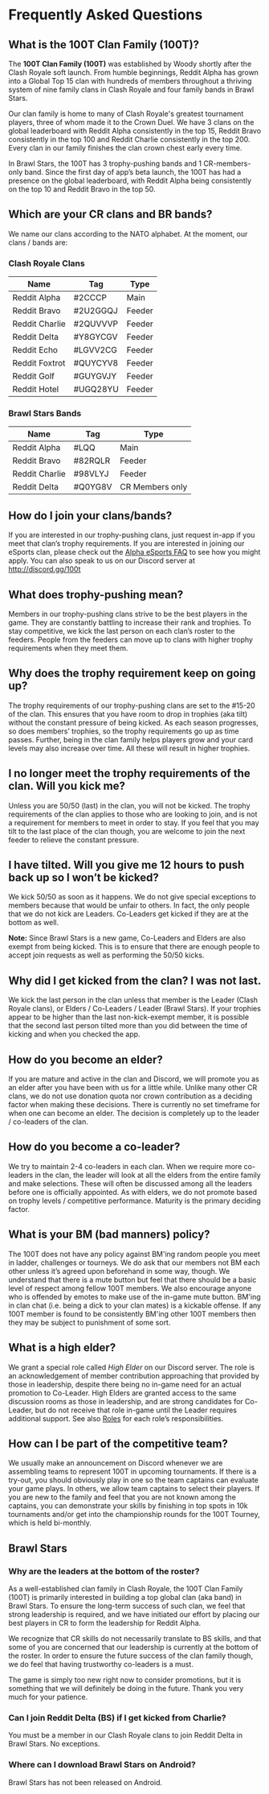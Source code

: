 # Frequently Asked Questions

## What is the 100T Clan Family (100T)?

The **100T Clan Family (100T)** was established by Woody shortly after the Clash Royale soft launch. From humble beginnings, Reddit Alpha has grown into a Global Top 15 clan with hundreds of members throughout a thriving system of nine family clans in Clash Royale and four family bands in Brawl Stars.

Our clan family is home to many of Clash Royale's greatest tournament players, three of whom made it to the Crown Duel. We have 3 clans on the global leaderboard with Reddit Alpha consistently in the top 15, Reddit Bravo consistently in the top 100 and Reddit Charlie consistently in the top 200. Every clan in our family finishes the clan crown chest early every time.

In Brawl Stars, the 100T has 3 trophy-pushing bands and 1 CR-members-only band. Since the first day of app’s beta launch, the 100T has had a presence on the global leaderboard, with Reddit Alpha being consistently on the top 10 and Reddit Bravo in the top 50.

## Which are your CR clans and BR bands?

We name our clans according to the NATO alphabet. At the moment, our clans / bands are:

### Clash Royale Clans

Name | Tag | Type
--- | --- | ---
Reddit Alpha  |\#2CCCP  |Main          
Reddit Bravo  |\#2U2GGQJ|Feeder        
Reddit Charlie|\#2QUVVVP|Feeder        
Reddit Delta  |\#Y8GYCGV|Feeder        
Reddit Echo   |\#LGVV2CG|Feeder        
Reddit Foxtrot|\#QUYCYV8|Feeder        
Reddit Golf   |\#GUYGVJY|Feeder        
Reddit Hotel  |\#UGQ28YU|Feeder        

### Brawl Stars Bands

Name | Tag | Type
--- | --- | ---
Reddit Alpha  |\#LQQ   |Main           
Reddit Bravo  |\#82RQLR|Feeder         
Reddit Charlie|\#98VLYJ|Feeder         
Reddit Delta  |\#Q0YG8V|CR Members only

## How do I join your clans/bands?

If you are interested in our trophy-pushing clans, just request in-app if you meet that clan’s trophy requirements. If you are interested in joining our eSports clan, please check out the
[Alpha eSports FAQ](racf/esports-faq.md) to see how you might apply. You can also speak to us on our Discord server at http://discord.gg/100t

## What does trophy-pushing mean?

Members in our trophy-pushing clans strive to be the best players in the game. They are constantly battling to increase their rank and trophies. To stay competitive, we kick the last person on each clan’s roster to the feeders. People from the feeders can move up to clans with higher trophy requirements when they meet them.

## Why does the trophy requirement keep on going up?

The trophy requirements of our trophy-pushing clans are set to the #15-20 of the clan. This ensures that you have room to drop in trophies (aka tilt) without the constant pressure of being kicked. As each season progresses, so does members’ trophies, so the trophy requirements go up as time passes. Further, being in the clan family helps players grow and your card levels may also increase over time. All these will result in higher trophies.

## I no longer meet the trophy requirements of the clan. Will you kick me?

Unless you are 50/50 (last) in the clan, you will not be kicked. The trophy requirements of the clan applies to those who are looking to join, and is not a requirement for members to meet in order to stay. If you feel that you may tilt to the last place of the clan though, you are welcome to join the next feeder to relieve the constant pressure.

## I have tilted. Will you give me 12 hours to push back up so I won’t be kicked?

We kick 50/50 as soon as it happens. We do not give special exceptions to members because that would be unfair to others. In fact, the only people that we do not kick are Leaders. Co-Leaders get kicked if they are at the bottom as well.

**Note:** Since Brawl Stars is a new game, Co-Leaders and Elders are also exempt from being kicked. This is to ensure that there are enough people to accept join requests as well as performing the 50/50 kicks.

## Why did I get kicked from the clan? I was not last.

We kick the last person in the clan unless that member is the Leader (Clash Royale clans), or Elders / Co-Leaders / Leader (Brawl Stars). If your trophies appear to be higher than the last non-kick-exempt member, it is possible that the second last person tilted more than you did between the time of kicking and when you checked the app.

## How do you become an elder?

If you are mature and active in the clan and Discord, we will promote you as an elder after you have been with us for a little while.  Unlike many other CR clans, we do not use donation quota nor crown contribution as a deciding factor when making these decisions. There is currently no set timeframe for when one can become an elder. The decision is completely up to the leader / co-leaders of the clan.

## How do you become a co-leader?

We try to maintain 2-4 co-leaders in each clan. When we require more co-leaders in the clan, the leader will look at all the elders from the entire family and make selections. These will often be discussed among all the leaders before one is officially appointed. As with elders, we do not promote based on trophy levels / competitive performance. Maturity is the primary deciding factor.

## What is your BM (bad manners) policy?

The 100T does not have any policy against BM'ing random people you meet in ladder, challenges or tourneys. We do ask that our members not BM each other unless it’s agreed upon beforehand in some way, though. We understand that there is a mute button but feel that there should be a basic level of respect among fellow 100T members. We also encourage anyone who is offended by emotes to make use of the in-game mute button. BM'ing in clan chat (i.e. being a dick to your clan mates) is a kickable offense. If any 100T member is found to be consistently BM'ing other 100T members then they may be subject to punishment of some sort.

## What is a high elder?

We grant a special role called *High Elder* on our Discord server. The role is an acknowledgement of member contribution approaching that provided by those in leadership, despite there being no in-game need for an actual promotion to Co-Leader. High Elders are granted access to the same discussion rooms as those in leadership, and are strong candidates for Co-Leader, but do not receive that role in-game until the Leader requires additional support. See also [Roles](/racf/roles.md) for each role’s responsibilities.

## How can I be part of the competitive team?

We usually make an announcement on Discord whenever we are assembling teams to represent 100T in upcoming tournaments. If there is a try-out,  you should obviously play in one so the team captains can evaluate your game plays. In others, we allow team captains to select their players. If you are new to the family and feel that you are not known among the captains, you can demonstrate your skills by finishing in top spots in 10k tournaments and/or get into the championship rounds for the 100T Tourney, which is held bi-monthly.

## Brawl Stars

### Why are the leaders at the bottom of the roster?

As a well-established clan family in Clash Royale, the 100T Clan Family (100T) is primarily interested in building a top global clan (aka band) in Brawl Stars. To ensure the long-term success of such clan, we feel that strong leadership is required, and we have initiated our effort by placing our best players in CR to form the leadership for Reddit Alpha.

We recognize that CR skills do not necessarily translate to BS skills, and that some of you are concerned that our leadership is currently at the bottom of the roster. In order to ensure the future success of the clan family though, we do feel that having trustworthy co-leaders is a must.

The game is simply too new right now to consider promotions, but it is something that we will definitely be doing in the future. Thank you very much for your patience.

### Can I join Reddit Delta (BS) if I get kicked from Charlie?

You must be a member in our Clash Royale clans to join Reddit Delta in Brawl Stars. No exceptions.

### Where can I download Brawl Stars on Android?

Brawl Stars has not been released on Android.
